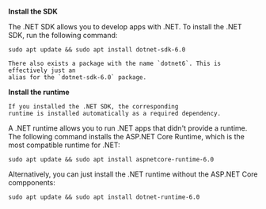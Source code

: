 **Install the SDK**

The .NET SDK allows you to develop apps with .NET.
To install the .NET SDK, run the following command:

```text
sudo apt update && sudo apt install dotnet-sdk-6.0
```

```{tip}
There also exists a package with the name `dotnet6`. This is effectively just an
alias for the `dotnet-sdk-6.0` package.
```

**Install the runtime**

```{note}
If you installed the .NET SDK, the corresponding
runtime is installed automatically as a required dependency.
```

A .NET runtime allows you to run .NET apps that didn't provide a runtime.
The following command installs the ASP\.NET Core Runtime, which is the most
compatible runtime for .NET:

```text
sudo apt update && sudo apt install aspnetcore-runtime-6.0
```

Alternatively, you can just install the .NET runtime without the ASP\.NET Core
compponents:

```text
sudo apt update && sudo apt install dotnet-runtime-6.0
```
